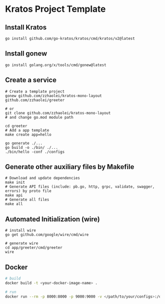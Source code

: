 # Kratos Project Template

## Install Kratos
```shell
go install github.com/go-kratos/kratos/cmd/kratos/v2@latest
```

## Install gonew
```shell
go install golang.org/x/tools/cmd/gonew@latest
```

## Create a service
```shell
# Create a template project
gonew github.com/zzhaolei/kratos-mono-layout github.com/zzhaolei/greeter

# or
git clone github.com/zzhaolei/kratos-mono-layout
# and change go.mod module path

cd greeter
# Add a app template
make create app=hello

go generate ./...
go build -o ./bin/ ./...
./bin/hello -conf ./configs
```
## Generate other auxiliary files by Makefile
```
# Download and update dependencies
make init
# Generate API files (include: pb.go, http, grpc, validate, swagger, errors) by proto file
make api
# Generate all files
make all
```
## Automated Initialization (wire)
```
# install wire
go get github.com/google/wire/cmd/wire

# generate wire
cd app/greeter/cmd/greeter
wire
```

## Docker
```bash
# build
docker build -t <your-docker-image-name> .

# run
docker run --rm -p 8000:8000 -p 9000:9000 -v </path/to/your/configs>:/data/conf <your-docker-image-name>
```
